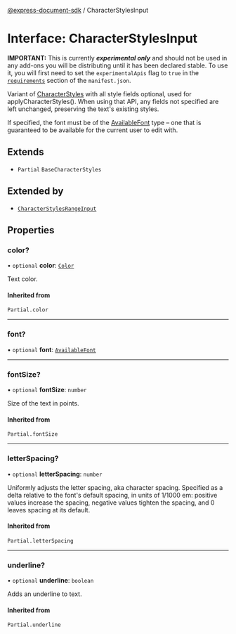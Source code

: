 [@express-document-sdk](../overview.md) / CharacterStylesInput

# Interface: CharacterStylesInput

<InlineAlert slots="text" variant="warning"/>

**IMPORTANT:** This is currently ***experimental only*** and should not be used in any add-ons you will be distributing until it has been declared stable. To use it, you will first need to set the `experimentalApis` flag to `true` in the [`requirements`](../../../manifest/index.md#requirements) section of the `manifest.json`.

Variant of [CharacterStyles](CharacterStyles.md) with all style fields optional, used for applyCharacterStyles(). When using that API,
any fields not specified are left unchanged, preserving the text's existing styles.

If specified, the font must be of the [AvailableFont](../classes/AvailableFont.md) type – one that is guaranteed to be available for the current
user to edit with.

## Extends

-   `Partial` `BaseCharacterStyles`

## Extended by

-   [`CharacterStylesRangeInput`](character-styles-range-input.md)

## Properties

### color?

• `optional` **color**: [`Color`](color.md)

Text color.

#### Inherited from

`Partial.color`

<hr />

### font?

• `optional` **font**: [`AvailableFont`](../classes/available-font.md)

<hr />

### fontSize?

• `optional` **fontSize**: `number`

Size of the text in points.

#### Inherited from

`Partial.fontSize`

<hr />

### letterSpacing?

• `optional` **letterSpacing**: `number`

Uniformly adjusts the letter spacing, aka character spacing. Specified as a delta relative to the font's default
spacing, in units of 1/1000 em: positive values increase the spacing, negative values tighten the spacing, and 0
leaves spacing at its default.

#### Inherited from

`Partial.letterSpacing`

<hr />

### underline?

• `optional` **underline**: `boolean`

Adds an underline to text.

#### Inherited from

`Partial.underline`
